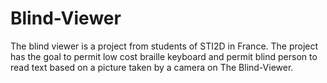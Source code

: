 # Blind-Viewer
The blind viewer is a project from students of STI2D in France. 
The project has the goal to permit low cost braille keyboard and permit blind person to read text based on a picture taken by a camera on The Blind-Viewer.
